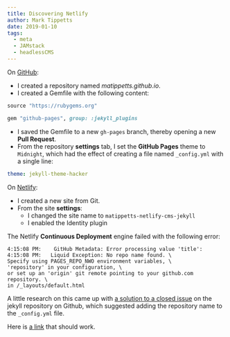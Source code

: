 ```yaml
---
title: Discovering Netlify
author: Mark Tippetts
date: 2019-01-10
tags:
  - meta
  - JAMstack
  - headlessCMS
---
```

On [GitHub](https://github.com/matippetts):
- I created a repository named _matippetts.github.io_.
- I created a Gemfile with the following content:

``` ruby
source "https://rubygems.org"

gem "github-pages", group: :jekyll_plugins
```

- I saved the Gemfile to a new `gh-pages` branch, thereby opening a new **Pull Request**.
- From the repository **settings** tab, I set the **GitHub Pages** theme to `Midnight`, which had the effect of creating a file named `_config.yml` with a single line:
``` yaml
theme: jekyll-theme-hacker
```

On [Netlify](https://app.netlify.com):
- I created a new site from Git.
- From the site **settings**:
  - I changed the site name to `matippetts-netlify-cms-jekyll`
  - I enabled the Identity plugin

The Netlify **Continuous Deployment** engine failed with the following error:
```
4:15:08 PM:    GitHub Metadata: Error processing value 'title':
4:15:08 PM:   Liquid Exception: No repo name found. \
Specify using PAGES_REPO_NWO environment variables, \
'repository' in your configuration, \
or set up an 'origin' git remote pointing to your github.com repository. \
in /_layouts/default.html
```

A little research on this came up with [a solution to a closed issue](https://github.com/jekyll/jekyll/issues/4705#issuecomment-200991736) on the jekyll repository on Github, which suggested adding the repository name to the `_config.yml` file.

Here is [a link](file:///home/mark/workspaces/professional-website/matippetts.github.io/_posts/2019-01-13-open-in-browser-PR.md) that should work.
